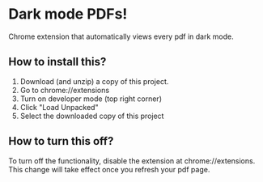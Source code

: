 # Dark mode PDFs!

Chrome extension that automatically views every pdf in dark mode.

## How to install this?

1. Download (and unzip) a copy of this project.
2. Go to chrome://extensions
3. Turn on developer mode (top right corner)
4. Click "Load Unpacked"
5. Select the downloaded copy of this project

## How to turn this off?

To turn off the functionality, disable the extension at chrome://extensions. This change will take effect once you refresh your pdf page.
